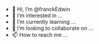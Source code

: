 - 👋 Hi, I’m @franckEdwin
- 👀 I’m interested in ...
- 🌱 I’m currently learning ...
- 💞️ I’m looking to collaborate on ...
- 📫 How to reach me ...

<!---
franckEdwin/franckEdwin is a ✨ special ✨ repository because its `README.md` (this file) appears on your GitHub profile.
You can click the Preview link to take a look at your changes.
--->
